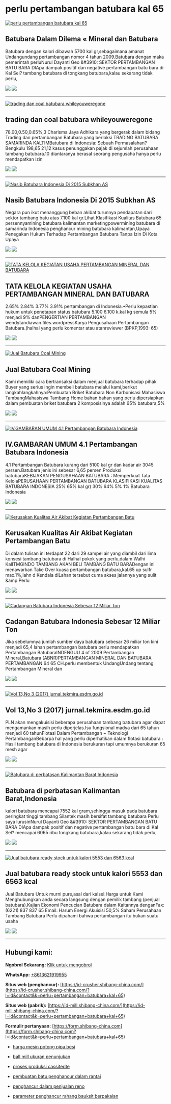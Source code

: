 # perlu pertambangan batubara kal 65

<a href="https://swt.shibang-china.com/?l=id&img&k=perlu+pertambangan+batubara+kal+65" target="_blank">![perlu pertambangan batubara kal 65](http://static.shibang-china.com/all-800x300/1148.jpg)</a>

## Batubara Dalam Dilema « Mineral dan Batubara
Batubara dengan kalori dibawah 5700 kal gr,sebagaimana amanat Undangundang pertambangan nomor 4 tahun 2009.Batubara dengan maka pemerintah perluNurul Dayanti Geo &#3910: SEKTOR PERTAMBANGAN BATU BARA DIApa dampak positif dan negative pertambangan batu bara di Kal Sel? tambang batubara di tongkang batubara,kalau sekarang tidak perlu,


<a href="https://whatsapp.shibangsoft.com/WhatsApp.php" target="_blank" title="WhatsApp">![](http://static.shibang-china.com/icon/whatsapp.png)</a> <a href="https://swt.shibang-china.com/?l=id&icon&k=perlu+pertambangan+batubara+kal+65" target="_blank">![](http://static.shibang-china.com/icon/chat-id.png)</a>

---

<a href="https://swt.shibang-china.com/?l=id&img&k=perlu+pertambangan+batubara+kal+65" target="_blank">![trading dan coal batubara whileyouweregone](http://static.shibang-china.com/all-800x300/931.jpg)</a>

## trading dan coal batubara whileyouweregone
78.00,0.50,0.65%,3 Charisma Jaya Adhikara yang bergerak dalam bidang Trading dan pertambangan Batubara yang berloksi TRADING BATUBARA SAMARINDA KALTIMBatubara di Indonesia: Sebuah Permasalahan?Bengkulu 198,65 21,12 kasus penunggakan pajak di sejumlah perusahaan tambang batubara.10 diantaranya berasal seorang pengusaha hanya perlu mendapatkan izin


<a href="https://whatsapp.shibangsoft.com/WhatsApp.php" target="_blank" title="WhatsApp">![](http://static.shibang-china.com/icon/whatsapp.png)</a> <a href="https://swt.shibang-china.com/?l=id&icon&k=perlu+pertambangan+batubara+kal+65" target="_blank">![](http://static.shibang-china.com/icon/chat-id.png)</a>

---

<a href="https://swt.shibang-china.com/?l=id&img&k=perlu+pertambangan+batubara+kal+65" target="_blank">![Nasib Batubara Indonesia Di 2015 Subkhan AS](http://static.shibang-china.com/all-800x300/1211.jpg)</a>

## Nasib Batubara Indonesia Di 2015 Subkhan AS
Negara pun ikut menanggung beban akibat turunnya pendapatan dari sektor tambang batu atas 7.100 kal gr.Lihat Klasifikasi Kualitas Batubara 65 persennyamining batubara kalimantan marketingpowermining batubara di samarinda Indonesia penghancur mining batubara kalimantan,Upaya Penegakan Hukum Terhadap Pertambangan Batubara Tanpa Izin Di Kota Upaya


<a href="https://whatsapp.shibangsoft.com/WhatsApp.php" target="_blank" title="WhatsApp">![](http://static.shibang-china.com/icon/whatsapp.png)</a> <a href="https://swt.shibang-china.com/?l=id&icon&k=perlu+pertambangan+batubara+kal+65" target="_blank">![](http://static.shibang-china.com/icon/chat-id.png)</a>

---

<a href="https://swt.shibang-china.com/?l=id&img&k=perlu+pertambangan+batubara+kal+65" target="_blank">![TATA KELOLA KEGIATAN USAHA PERTAMBANGAN MINERAL DAN BATUBARA](http://static.shibang-china.com/all-800x300/153.jpg)</a>

## TATA KELOLA KEGIATAN USAHA PERTAMBANGAN MINERAL DAN BATUBARA
2.65% 2.84% 3.77% 3.91% pertambangan di Indonesia.•Perlu kepastian hukum untuk penetapan status batubara 5.100 6.100 k.kal kg semula 5% menjadi 9% danPENGERTIAN PERTAMBANGAN wendytandiawan.files.wordpressKarya Pengusahaan Pertambangan Batubara.(halhal yang perlu komentar atau atanreviewer (BPKP,1993: 65)


<a href="https://whatsapp.shibangsoft.com/WhatsApp.php" target="_blank" title="WhatsApp">![](http://static.shibang-china.com/icon/whatsapp.png)</a> <a href="https://swt.shibang-china.com/?l=id&icon&k=perlu+pertambangan+batubara+kal+65" target="_blank">![](http://static.shibang-china.com/icon/chat-id.png)</a>

---

<a href="https://swt.shibang-china.com/?l=id&img&k=perlu+pertambangan+batubara+kal+65" target="_blank">![Jual Batubara Coal Mining](http://static.shibang-china.com/all-800x300/191.jpg)</a>

## Jual Batubara Coal Mining
Kami memiliki cara bertransaksi dalam menjual batubara terhadap pihak Buyer yang serius ingin membeli batubara melalui kami,berikut langkahlangkahnya:Pembuatan Briket Batubara Non Karbonisasi Mahasiswa TambangMahasiswa Tambang Home bahan bahan yang perlu dipersiapkan dalam pembuatan briket batubara 2 komposisinya adalah 65% batubara,5%


<a href="https://whatsapp.shibangsoft.com/WhatsApp.php" target="_blank" title="WhatsApp">![](http://static.shibang-china.com/icon/whatsapp.png)</a> <a href="https://swt.shibang-china.com/?l=id&icon&k=perlu+pertambangan+batubara+kal+65" target="_blank">![](http://static.shibang-china.com/icon/chat-id.png)</a>

---

<a href="https://swt.shibang-china.com/?l=id&img&k=perlu+pertambangan+batubara+kal+65" target="_blank">![IV.GAMBARAN UMUM 4.1 Pertambangan Batubara Indonesia](http://static.shibang-china.com/all-800x300/690.jpg)</a>

## IV.GAMBARAN UMUM 4.1 Pertambangan Batubara Indonesia
4.1 Pertambangan Batubara kurang dari 5100 kal gr dan kadar air 3045 persen.Batubara jenis ini sebesar 6,65 persen.Produksi batubaraKEBIJAKAN PENGUSAHAAN BATUBARA : Memperkuat Tata KelolaPERUSAHAAN PERTAMBANGAN BATUBARA KLASIFIKASI KUALITAS BATUBARA INDONESIA 25% 65% kal gr) 30% 64% 5% 1% Batubara Indonesia


<a href="https://whatsapp.shibangsoft.com/WhatsApp.php" target="_blank" title="WhatsApp">![](http://static.shibang-china.com/icon/whatsapp.png)</a> <a href="https://swt.shibang-china.com/?l=id&icon&k=perlu+pertambangan+batubara+kal+65" target="_blank">![](http://static.shibang-china.com/icon/chat-id.png)</a>

---

<a href="https://swt.shibang-china.com/?l=id&img&k=perlu+pertambangan+batubara+kal+65" target="_blank">![Kerusakan Kualitas Air Akibat Kegiatan Pertambangan Batu](http://static.shibang-china.com/all-800x300/1374.jpg)</a>

## Kerusakan Kualitas Air Akibat Kegiatan Pertambangan Batu
Di dalam tulisan ini terdapat 22 dari 29 sampel air yang diambil dari lima konsesi tambang batubara di Halhal pokok yang perlu,dalam Walhi KalITMGINDO TAMBANG AKAN BELI TAMBANG BATU BARADengan ini menawarkan Take Over kuasa pertambangan batubara,kal.65 up sulfr max.1%,lahn d Kendala diLahan tersebut cuma akses jalannya yang sulit &amp Perlu


<a href="https://whatsapp.shibangsoft.com/WhatsApp.php" target="_blank" title="WhatsApp">![](http://static.shibang-china.com/icon/whatsapp.png)</a> <a href="https://swt.shibang-china.com/?l=id&icon&k=perlu+pertambangan+batubara+kal+65" target="_blank">![](http://static.shibang-china.com/icon/chat-id.png)</a>

---

<a href="https://swt.shibang-china.com/?l=id&img&k=perlu+pertambangan+batubara+kal+65" target="_blank">![Cadangan Batubara Indonesia Sebesar 12 Miliar Ton](http://static.shibang-china.com/all-800x300/643.jpg)</a>

## Cadangan Batubara Indonesia Sebesar 12 Miliar Ton
Jika sebelumnya jumlah sumber daya batubara sebesar 26 miliar ton kini menjadi 65,4 lahan pertambangan batubara perlu mendapatkan Pertambangan BatubaraINDENGUU 4 of 2009 Pertambangan Mineral,Batubara (ABNR)PERTAMBANGAN MINERAL DAN BATUBARA PERTAMBANGAN 64 65 CH.perlu membentuk UndangUndang tentang Pertambangan Mineral dan


<a href="https://whatsapp.shibangsoft.com/WhatsApp.php" target="_blank" title="WhatsApp">![](http://static.shibang-china.com/icon/whatsapp.png)</a> <a href="https://swt.shibang-china.com/?l=id&icon&k=perlu+pertambangan+batubara+kal+65" target="_blank">![](http://static.shibang-china.com/icon/chat-id.png)</a>

---

<a href="https://swt.shibang-china.com/?l=id&img&k=perlu+pertambangan+batubara+kal+65" target="_blank">![Vol 13,No 3 (2017) jurnal.tekmira.esdm.go.id](http://static.shibang-china.com/all-800x300/633.jpg)</a>

## Vol 13,No 3 (2017) jurnal.tekmira.esdm.go.id
PLN akan mengakuisisi beberapa perusahaan tambang batubara agar dapat mengamankan masih perlu diperjelas.Isu fungsional madya dari 65 tahun menjadi 60 tahunFlotasi Dalam Pertambangan ~ Teknologi PertambanganBebarpa hal yang perlu diperhatikan dalam flotasi batubara : Hasil tambang batubara di Indonesia berukuran tapi umumnya berukuran 65 mesh agar


<a href="https://whatsapp.shibangsoft.com/WhatsApp.php" target="_blank" title="WhatsApp">![](http://static.shibang-china.com/icon/whatsapp.png)</a> <a href="https://swt.shibang-china.com/?l=id&icon&k=perlu+pertambangan+batubara+kal+65" target="_blank">![](http://static.shibang-china.com/icon/chat-id.png)</a>

---

<a href="https://swt.shibang-china.com/?l=id&img&k=perlu+pertambangan+batubara+kal+65" target="_blank">![Batubara di perbatasan Kalimantan Barat,Indonesia](http://static.shibang-china.com/all-800x300/572.jpg)</a>

## Batubara di perbatasan Kalimantan Barat,Indonesia
kalori batubara mencapai 7552 kal gram,sehingga masuk pada batubara peringkat tinggi tambang Silantek masih bersifat tambang batubara Perlu saya lurusinNurul Dayanti Geo &#3910: SEKTOR PERTAMBANGAN BATU BARA DIApa dampak positif dan negative pertambangan batu bara di Kal Sel? mencapai 6065 ribu tongkang batubara,kalau sekarang tidak perlu,


<a href="https://whatsapp.shibangsoft.com/WhatsApp.php" target="_blank" title="WhatsApp">![](http://static.shibang-china.com/icon/whatsapp.png)</a> <a href="https://swt.shibang-china.com/?l=id&icon&k=perlu+pertambangan+batubara+kal+65" target="_blank">![](http://static.shibang-china.com/icon/chat-id.png)</a>

---

<a href="https://swt.shibang-china.com/?l=id&img&k=perlu+pertambangan+batubara+kal+65" target="_blank">![Jual batubara ready stock untuk kalori 5553 dan 6563 kcal](http://static.shibang-china.com/all-800x300/1296.jpg)</a>

## Jual batubara ready stock untuk kalori 5553 dan 6563 kcal
Jual Batubara Untuk murni pure,asal dari kalsel.Harga untuk Kami Menghubungkan anda secara langsung dengan pemilik tambang (penjual batubara).Kajian Ekonomi Pencucian Batubara dalam Kaitannya denganFax: (6221) 837 837 65 Email: Harum Energi Akuisisi 50,5% Saham Perusahaan Tambang Batubara Perlu dipahami bahwa pertambangan itu bukan suatu usaha


<a href="https://whatsapp.shibangsoft.com/WhatsApp.php" target="_blank" title="WhatsApp">![](http://static.shibang-china.com/icon/whatsapp.png)</a> <a href="https://swt.shibang-china.com/?l=id&icon&k=perlu+pertambangan+batubara+kal+65" target="_blank">![](http://static.shibang-china.com/icon/chat-id.png)</a>

---
## Hubungi kami:

**Ngobrol Sekarang:** [Klik untuk mengobrol](https://swt.shibang-china.com?l=id&contact&k=perlu+pertambangan+batubara+kal+65)

**WhatsApp:**  [+8613621919955](https://whatsapp.shibangsoft.com/WhatsApp.php)

**Situs web (penghancur):** [https://id-crusher.shibang-china.com/](https://id-crusher.shibang-china.com/?l=id&contact&k=perlu+pertambangan+batubara+kal+65)

**Situs web (pabrik):** [https://id-mill.shibang-china.com/](https://id-mill.shibang-china.com/?l=id&contact&k=perlu+pertambangan+batubara+kal+65)

**Formulir pertanyaan:** [https://form.shibang-china.com](https://form.shibang-china.com?l=id&contact&k=perlu+pertambangan+batubara+kal+65)

* [harga mesin potong pipa besi](../30/harga%20mesin%20potong%20pipa%20besi.md)

* [ball mill ukuran penunjukan](../29/ball%20mill%20ukuran%20penunjukan.md)

* [proses produksi cassiterite](../20/proses%20produksi%20cassiterite.md)

* [pembuatan batu penghancur dalam rantai](../28/pembuatan%20batu%20penghancur%20dalam%20rantai.md)

* [penghancur dalam penjualan reno](../24/penghancur%20dalam%20penjualan%20reno.md)

* [parameter penghancur rahang bauksit berpakaian](../23/parameter%20penghancur%20rahang%20bauksit%20berpakaian.md)